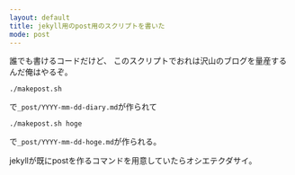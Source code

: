 ```yaml
---
layout: default
title: jekyll用のpost用のスクリプトを書いた
mode: post
---
```

<!--readmore-->
誰でも書けるコードだけど、
このスクリプトでおれは沢山のブログを量産するんだ俺はやるぞ。

<script src="https://gist.github.com/shamisonn/243075a564c4b3bb9b8e291cf95fe069.js"></script>

```shell
./makepost.sh
```

で`_post/YYYY-mm-dd-diary.md`が作られて

```shell
./makepost.sh hoge
```

で`_post/YYYY-mm-dd-hoge.md`が作られる。

jekyllが既にpostを作るコマンドを用意していたらオシエテクダサイ。





